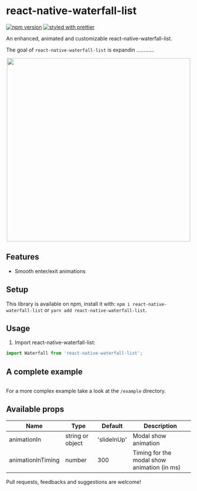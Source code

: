 # react-native-waterfall-list

[![npm version](https://badge.fury.io/js/react-native-modal.svg)](https://github.com/zhuliminl/react-native-waterfallList)
[![styled with prettier](https://img.shields.io/badge/styled_with-prettier-ff69b4.svg)](https://github.com/prettier/prettier)

An enhanced, animated and customizable react-native-waterfall-list.

The goal of `react-native-waterfall-list` is expandin ............

<p align="center">
<img src="/.github/images/example-modal.gif" height="500" />
</p>

## Features

- Smooth enter/exit animations

## Setup

This library is available on npm, install it with: `npm i react-native-waterfall-list` or `yarn add react-native-waterfall-list`.

## Usage


1.  Import react-native-waterfall-list:

```javascript
import Waterfall from 'react-native-waterfall-list';
```


## A complete example


```javascript
```

For a more complex example take a look at the `/example` directory.

## Available props

| Name                           | Type             | Default                        | Description                                                                                                                                |
| ------------------------------ | ---------------- | ------------------------------ | ------------------------------------------------------------------------------------------------------------------------------------------ |
| animationIn                    | string or object | 'slideInUp'                    | Modal show animation                                                                                                                       |
| animationInTiming              | number           | 300                            | Timing for the modal show animation (in ms)                                                                                                |

Pull requests, feedbacks and suggestions are welcome!